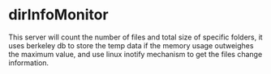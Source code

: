 dirInfoMonitor
==========
This server will count the number of files and total size of specific folders, it uses berkeley db to store the temp data if the memory usage outweighes the maximum value, and use linux inotify mechanism to get the files change information.
